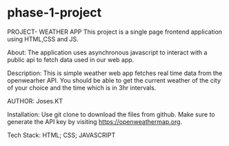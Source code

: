 # phase-1-project
PROJECT- WEATHER APP
This project is a single page frontend application using HTML,CSS and JS.

About:
The application uses asynchronous javascript to interact with a public api to fetch data used in our web app.

Description:
This is simple weather web app fetches real time data from the openwearher API.
You should be able to get the current weather of the city of your choice and the time which is in 3hr intervals.

AUTHOR:
Joses.KT

Installation:
Use git clone to download the files from github.
Make sure to generate the API key by visiting  https://openweathermap.org.


Tech Stack:
HTML; CSS; JAVASCRIPT

